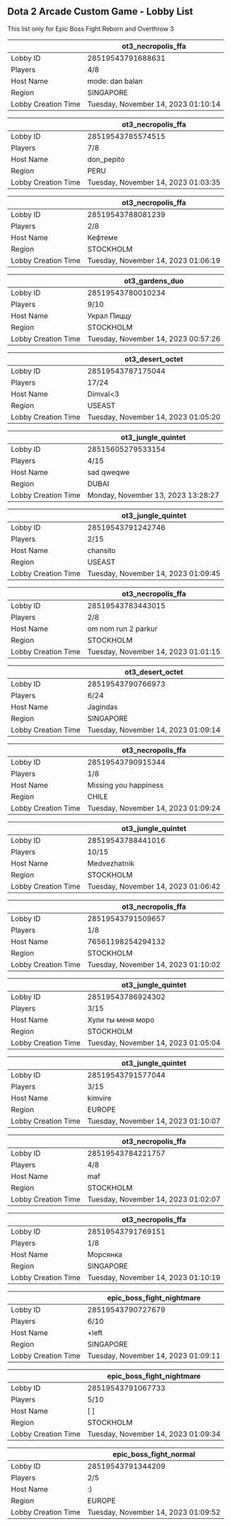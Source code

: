 ## Dota 2 Arcade Custom Game - Lobby List

This list only for Epic Boss Fight Reborn and Overthrow 3

|  | ot3_necropolis_ffa |
| ------ | ------ |
| Lobby ID | 28519543791688631 |
| Players | 4/8 |
| Host Name | mode: dan balan |
| Region | SINGAPORE |
| Lobby Creation Time | Tuesday, November 14, 2023 01:10:14 |


|  | ot3_necropolis_ffa |
| ------ | ------ |
| Lobby ID | 28519543785574515 |
| Players | 7/8 |
| Host Name | don_pepito |
| Region | PERU |
| Lobby Creation Time | Tuesday, November 14, 2023 01:03:35 |


|  | ot3_necropolis_ffa |
| ------ | ------ |
| Lobby ID | 28519543788081239 |
| Players | 2/8 |
| Host Name | Кефтеме |
| Region | STOCKHOLM |
| Lobby Creation Time | Tuesday, November 14, 2023 01:06:19 |


|  | ot3_gardens_duo |
| ------ | ------ |
| Lobby ID | 28519543780010234 |
| Players | 9/10 |
| Host Name | Украл Пиццу |
| Region | STOCKHOLM |
| Lobby Creation Time | Tuesday, November 14, 2023 00:57:26 |


|  | ot3_desert_octet |
| ------ | ------ |
| Lobby ID | 28519543787175044 |
| Players | 17/24 |
| Host Name | Dimval<3 |
| Region | USEAST |
| Lobby Creation Time | Tuesday, November 14, 2023 01:05:20 |


|  | ot3_jungle_quintet |
| ------ | ------ |
| Lobby ID | 28515605279533154 |
| Players | 4/15 |
| Host Name | sad qweqwe |
| Region | DUBAI |
| Lobby Creation Time | Monday, November 13, 2023 13:28:27 |


|  | ot3_jungle_quintet |
| ------ | ------ |
| Lobby ID | 28519543791242746 |
| Players | 2/15 |
| Host Name | chansito |
| Region | USEAST |
| Lobby Creation Time | Tuesday, November 14, 2023 01:09:45 |


|  | ot3_necropolis_ffa |
| ------ | ------ |
| Lobby ID | 28519543783443015 |
| Players | 2/8 |
| Host Name | om nom run 2 parkur |
| Region | STOCKHOLM |
| Lobby Creation Time | Tuesday, November 14, 2023 01:01:15 |


|  | ot3_desert_octet |
| ------ | ------ |
| Lobby ID | 28519543790766973 |
| Players | 6/24 |
| Host Name | Jagindas |
| Region | SINGAPORE |
| Lobby Creation Time | Tuesday, November 14, 2023 01:09:14 |


|  | ot3_necropolis_ffa |
| ------ | ------ |
| Lobby ID | 28519543790915344 |
| Players | 1/8 |
| Host Name | Missing you happiness |
| Region | CHILE |
| Lobby Creation Time | Tuesday, November 14, 2023 01:09:24 |


|  | ot3_jungle_quintet |
| ------ | ------ |
| Lobby ID | 28519543788441016 |
| Players | 10/15 |
| Host Name | Medvezhatnik |
| Region | STOCKHOLM |
| Lobby Creation Time | Tuesday, November 14, 2023 01:06:42 |


|  | ot3_necropolis_ffa |
| ------ | ------ |
| Lobby ID | 28519543791509657 |
| Players | 1/8 |
| Host Name | 76561198254294132 |
| Region | STOCKHOLM |
| Lobby Creation Time | Tuesday, November 14, 2023 01:10:02 |


|  | ot3_jungle_quintet |
| ------ | ------ |
| Lobby ID | 28519543786924302 |
| Players | 3/15 |
| Host Name | Хули ты меня моро |
| Region | STOCKHOLM |
| Lobby Creation Time | Tuesday, November 14, 2023 01:05:04 |


|  | ot3_jungle_quintet |
| ------ | ------ |
| Lobby ID | 28519543791577044 |
| Players | 3/15 |
| Host Name | kimvire |
| Region | EUROPE |
| Lobby Creation Time | Tuesday, November 14, 2023 01:10:07 |


|  | ot3_necropolis_ffa |
| ------ | ------ |
| Lobby ID | 28519543784221757 |
| Players | 4/8 |
| Host Name | maf |
| Region | STOCKHOLM |
| Lobby Creation Time | Tuesday, November 14, 2023 01:02:07 |


|  | ot3_necropolis_ffa |
| ------ | ------ |
| Lobby ID | 28519543791769151 |
| Players | 1/8 |
| Host Name | Морсянка |
| Region | SINGAPORE |
| Lobby Creation Time | Tuesday, November 14, 2023 01:10:19 |


|  | epic_boss_fight_nightmare |
| ------ | ------ |
| Lobby ID | 28519543790727679 |
| Players | 6/10 |
| Host Name | +left |
| Region | SINGAPORE |
| Lobby Creation Time | Tuesday, November 14, 2023 01:09:11 |


|  | epic_boss_fight_nightmare |
| ------ | ------ |
| Lobby ID | 28519543791067733 |
| Players | 5/10 |
| Host Name | [                         ] |
| Region | STOCKHOLM |
| Lobby Creation Time | Tuesday, November 14, 2023 01:09:34 |


|  | epic_boss_fight_normal |
| ------ | ------ |
| Lobby ID | 28519543791344209 |
| Players | 2/5 |
| Host Name | :) |
| Region | EUROPE |
| Lobby Creation Time | Tuesday, November 14, 2023 01:09:52 |


